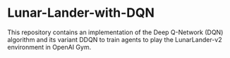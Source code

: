 # Lunar-Lander-with-DQN
This repository contains an implementation of the Deep Q-Network (DQN) algorithm and its variant DDQN to train agents to play the LunarLander-v2 environment in OpenAI Gym.
